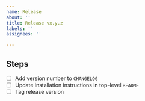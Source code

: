 ```yaml
---
name: Release
about: ''
title: Release vx.y.z
labels: ''
assignees: ''

---
```


## Steps

- [ ] Add version number to `CHANGELOG`
- [ ] Update installation instructions in top-level `README`
- [ ] Tag release version
